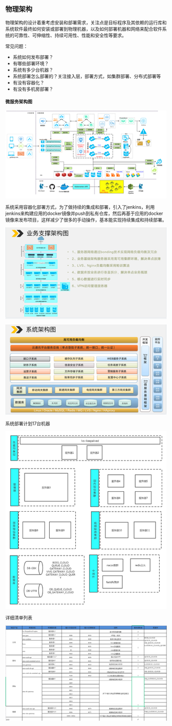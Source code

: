 ## 物理架构

物理架构的设计着重考虑安装和部署需求，关注点是目标程序及其依赖的运行库和系统软件最终如何安装或部署到物理机器，以及如何部署机器和网络来配合软件系统的可靠性、可伸缩性、持续可用性、性能和安全性等要求。

常见问题：

+ 系统如何发布部署？
+ 有哪些部署环境？
+ 系统有多少台机器？
+ 系统部署怎么部署的？关注接入层，部署方式，如集群部署、分布式部署等
+ 有没有容器化？
+ 有没有多机房部署？



#### 微服务架构图

![](../pic/pyhsical01.png)

系统采用容器化部署方式，为了做持续的集成和部署，引入了jenkins，利用jenkins来构建应用的docker镜像并push到私有仓库，然后再基于应用的docker镜像来发布项目，这样减少了很多的手动操作，基本能实现持续集成和持续部署。


![](../pic/pyhsical02.png)

![](../pic/pyhsical03.png)


系统部署计划17台机器

![](../pic/pyhsical04.png)

详细清单列表

![](../pic/pyhsical05.png)

